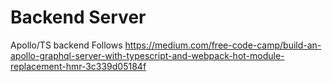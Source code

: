 # Backend Server
Apollo/TS backend
Follows https://medium.com/free-code-camp/build-an-apollo-graphql-server-with-typescript-and-webpack-hot-module-replacement-hmr-3c339d05184f